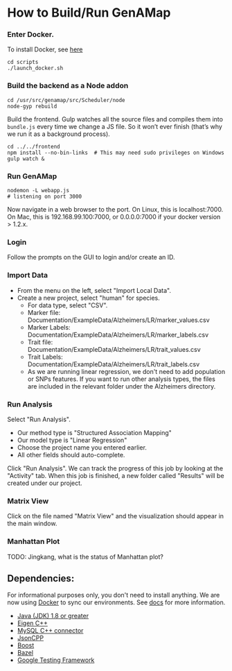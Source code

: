 # How to Build/Run GenAMap

### Enter Docker.
To install Docker, see [here](./Docker/Quick_Start.md)

	cd scripts	
	./launch_docker.sh

### Build the backend as a Node addon

	cd /usr/src/genamap/src/Scheduler/node
	node-gyp rebuild
	
Build the frontend. Gulp watches all the source files and compiles them into `bundle.js` every time we change a JS file. So it won’t ever finish (that’s why we run it as a background process).

	cd ../../frontend
	npm install --no-bin-links	# This may need sudo privileges on Windows
	gulp watch &
	
### Run GenAMap

	nodemon -L webapp.js
	# listening on port 3000
	
Now navigate in a web browser to the port. On Linux, this is localhost:7000. On Mac, this is 192.168.99.100:7000, or 0.0.0.0:7000 if your docker version > 1.2.x.

### Login
Follow the prompts on the GUI to login and/or create an ID.

### Import Data
* From the menu on the left, select "Import Local Data".
* Create a new project, select "human" for species.
	* For data type, select "CSV".
	* Marker file: Documentation/ExampleData/Alzheimers/LR/marker_values.csv
	* Marker Labels: Documentation/ExampleData/Alzheimers/LR/marker_labels.csv
	* Trait file: Documentation/ExampleData/Alzheimers/LR/trait_values.csv
	* Trait Labels: Documentation/ExampleData/Alzheimers/LR/trait_labels.csv
	* As we are running linear regression, we don't need to add population or SNPs features. If you want to run other analysis types, the files are included in the relevant folder under the Alzheimers directory.

### Run Analysis

Select "Run Analysis".

* Our method type is "Structured Association Mapping"
* Our model type is "Linear Regression"
* Choose the project name you entered earlier.
* All other fields should auto-complete.

Click "Run Analysis". We can track the progress of this job by looking at the "Activity" tab. When this job is finished, a new folder called "Results"  will be created under our project.

### Matrix View
Click on the file named "Matrix View" and the visualization should appear in the main window.

### Manhattan Plot
TODO: Jingkang, what is the status of Manhattan plot?


## Dependencies:
For informational purposes only, you don't need to install anything. We are now using [Docker](http://docker.com) to sync our environments. See [docs](https://github.com/blengerich/GenAMap_V2/blob/master/Documentation/Development/Docker/Quick_Start.md) for more information.

* [Java (JDK) 1.8 or greater](http://www.oracle.com/technetwork/java/javase/downloads/jdk8-downloads-2133151.html)
* [Eigen C++](http://eigen.tuxfamily.org/index.php?title=Main_Page)
* [MySQL C++ connector](http://dev.mysql.com/downloads/connector/cpp/)
* [JsonCPP](https://github.com/open-source-parsers/jsoncpp)
* [Boost](http://www.boost.org/)
* [Bazel](https://github.com/bazelbuild/bazel)
* [Google Testing Framework](https://github.com/google/googletest)
